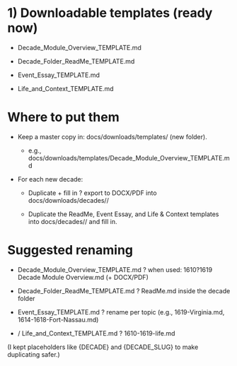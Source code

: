 ﻿# 1) Downloadable templates (ready now)

- Decade_Module_Overview_TEMPLATE.md

- Decade_Folder_ReadMe_TEMPLATE.md

- Event_Essay_TEMPLATE.md

- Life_and_Context_TEMPLATE.md

# Where to put them

- Keep a master copy in: docs/downloads/templates/ (new folder).

    - e.g., docs/downloads/templates/Decade_Module_Overview_TEMPLATE.md

- For each new decade:

    - Duplicate + fill in ? export to DOCX/PDF into docs/downloads/decades/<decade>/

    - Duplicate the ReadMe, Event Essay, and Life & Context templates into docs/decades/<decade>/ and fill in.

# Suggested renaming

- Decade_Module_Overview_TEMPLATE.md ? when used: 1610?1619 Decade Module Overview.md (+ DOCX/PDF)

- Decade_Folder_ReadMe_TEMPLATE.md ? ReadMe.md inside the decade folder

- Event_Essay_TEMPLATE.md ? rename per topic (e.g., 1619-Virginia.md, 1614-1618-Fort-Nassau.md)

- / Life_and_Context_TEMPLATE.md ? 1610-1619-life.md

(I kept placeholders like {DECADE} and {DECADE_SLUG} to make duplicating safer.)

